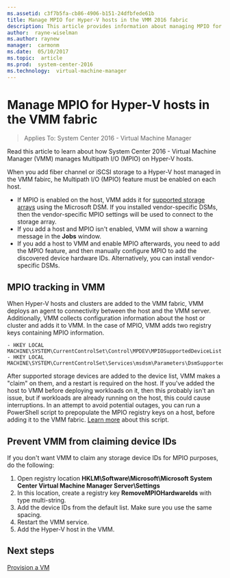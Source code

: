```yaml
---
ms.assetid: c3f7b5fa-cb86-4906-b151-24dfbfede61b
title: Manage MPIO for Hyper-V hosts in the VMM 2016 fabric
description: This article provides information about managing MPIO for Hyper-V hosts in VMM
author:  rayne-wiselman
ms.author: raynew
manager:  carmonm
ms.date:  05/10/2017
ms.topic:  article
ms.prod:  system-center-2016
ms.technology:  virtual-machine-manager
---
```



# Manage MPIO for Hyper-V hosts in the VMM fabric

>Applies To: System Center 2016 - Virtual Machine Manager

Read this article to learn about how System Center 2016 - Virtual Machine Manager (VMM) manages Multipath I/O (MPIO) on Hyper-V hosts.

When you add fiber channel or iSCSI storage to a Hyper-V host managed in the VMM fabirc, he Multipath I/O (MPIO) feature must be enabled on each host.
 - If MPIO is enabled on the host, VMM adds it for [supported storage arrays](supported-arrays.md) using the Microsoft DSM. If you installed vendor-specific DSMs, then the vendor-specific MPIO settings will be used to connect to the storage array.
 - If you add a host and MPIO isn't enabled, VMM will show a warning message in the **Jobs** window.
 - If you add a host to VMM and enable MPIO afterwards, you need to add the MPIO feature, and then manually configure MPIO to add the discovered device hardware IDs. Alternatively, you can install vendor-specific DSMs.

## MPIO tracking in VMM

When Hyper-V hosts and clusters are added to the VMM fabric, VMM deploys an agent to connectivity between the host and the VMM server. Additionally, VMM collects configuration information about the host or cluster and adds it to VMM. In the case of MPIO, VMM adds two registry keys containing MPIO information.

    - HKEY LOCAL MACHINE\SYSTEM\CurrentControlSet\Control\MPDEV\MPIOSupportedDeviceList
    - HKEY LOCAL MACHINE\SYSTEM\CurrentControlSet\Services\msdsm\Parameters\DsmSupportedDeviceList

After supported storage devices are added to the device list, VMM makes a "claim" on them, and a restart is required on the host. If you've added the host to VMM before deploying workloads on it, then this probably isn't an issue, but if workloads are already running on the host, this could cause interruptions. In an attempt to avoid potential outages, you can run a PowerShell script to prepopulate the MPIO registry keys on a host, before adding it to the VMM fabric. [Learn more](https://blogs.technet.microsoft.com/scvmm/2015/04/30/support-tip-virtual-machine-connections-to-storage-lost-when-adding-host-cluster-in-vmm-2012-r2/) about this script.


## Prevent VMM from claiming device IDs

If you don't want VMM to claim any storage device IDs for MPIO purposes, do the following:

1. Open registry location **HKLM\Software\Microsoft\Microsoft System Center Virtual Machine Manager Server\Settings**
2. In this location, create a registry key **RemoveMPIOHardwareIds** with type multi-string.
3. Add the device IDs from the default list. Make sure you use the same spacing.
4. Restart the VMM service.
5. Add the Hyper-V host in the VMM.

## Next steps

[Provision a VM](provision-vms.md)
